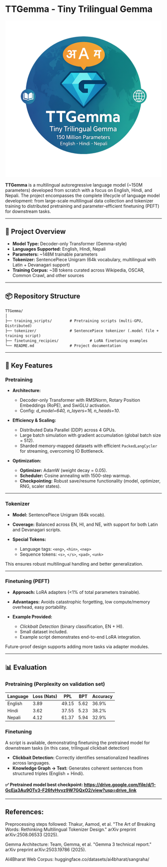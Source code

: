 # TTGemma - Tiny Trilingual Gemma

![TTGemma Logo](./TTGemmaLogo.png)

**TTGemma** is a multilingual autoregressive language model (~150M parameters) developed from scratch with a focus on English, Hindi, and Nepali. The project encompasses the complete lifecycle of language model development: from large-scale multilingual data collection and tokenizer training to distributed pretraining and parameter-efficient finetuning (PEFT) for downstream tasks.

---

## 🚀 Project Overview

* **Model Type:** Decoder-only Transformer (Gemma-style)
* **Languages Supported:** English, Hindi, Nepali
* **Parameters:** ~148M trainable parameters
* **Tokenizer:** SentencePiece Unigram (64k vocabulary, multilingual with Latin + Devanagari support)
* **Training Corpus:** ~3B tokens curated across Wikipedia, OSCAR, Common Crawl, and other sources

---

## 📦 Repository Structure

```
TTGemma/
│
├── training_scripts/        # Pretraining scripts (multi-GPU, Distributed)
├── tokenizer/               # SentencePiece tokenizer (.model file + training script)
├── finetuning_recipies/              # LoRA finetuning examples
└── README.md                # Project documentation
```

---

## 🔑 Key Features

### Pretraining

* **Architecture:**

  * Decoder-only Transformer with RMSNorm, Rotary Position Embeddings (RoPE), and SwiGLU activation.
  * Config: *d_model=640, n_layers=16, n_heads=10*.

* **Efficiency & Scaling:**

  * Distributed Data Parallel (DDP) across 4 GPUs.
  * Large batch simulation with gradient accumulation (global batch size = 512).
  * Sharded memory-mapped datasets with efficient `PackedLangCycler` for streaming, overcoming IO Bottleneck.

* **Optimization:**

  * **Optimizer:** AdamW (weight decay = 0.05).
  * **Scheduler:** Cosine annealing with 1500-step warmup.
  * **Checkpointing:** Robust save/resume functionality (model, optimizer, RNG, scaler states).

---

### Tokenizer

* **Model:** SentencePiece Unigram (64k vocab).
* **Coverage:** Balanced across EN, HI, and NE, with support for both Latin and Devanagari scripts.
* **Special Tokens:**

  * Language tags: `<eng>`, `<hin>`, `<nep>`
  * Sequence tokens: `<s>`, `</s>`, `<pad>`, `<unk>`

This ensures robust multilingual handling and better generalization.

---

### Finetuning (PEFT)

* **Approach:** LoRA adapters (<1% of total parameters trainable).
* **Advantages:** Avoids catastrophic forgetting, low compute/memory overhead, easy portability.
* **Example Provided:**

  * *Clickbait Detection* (binary classification, EN + HI).
  * Small dataset included.
  * Example script demonstrates end-to-end LoRA integration.

Future-proof design supports adding more tasks via adapter modules.

---

## 📊 Evaluation

### Pretraining (Perplexity on validation set)

| Language | Loss (Nats) | PPL   | BPT  | Accuracy |
| -------- | ----------- | ----- | ---- | -------- |
| English  | 3.89        | 49.15 | 5.62 | 36.9%    |
| Hindi    | 3.62        | 37.55 | 5.23 | 38.2%    |
| Nepali   | 4.12        | 61.37 | 5.94 | 32.9%    |

### Finetuning
A script is available, demonstrating finetuning the pretrained model for downstream tasks (in this case, trilingual clickbait detection)
* **Clickbait Detection:** Correctly identifies sensationalized headlines across languages.
* **Knowledge Graph → Text:** Generates coherent sentences from structured triples (English + Hindi).

#### ✅ Pretrained model best checkpoint: https://drive.google.com/file/d/1-GcEja3Au9OTv3-F26fvHvvz9W7GQxO2/view?usp=drive_link

--- 

## References:

Preprocessing steps followed: Thakur, Aamod, et al. "The Art of Breaking Words: Rethinking Multilingual Tokenizer Design." arXiv preprint arXiv:2508.06533 (2025).

Gemma Architecture: Team, Gemma, et al. "Gemma 3 technical report." arXiv preprint arXiv:2503.19786 (2025).

AI4Bharat Web Corpus: huggingface.co/datasets/ai4bharat/sangraha/




